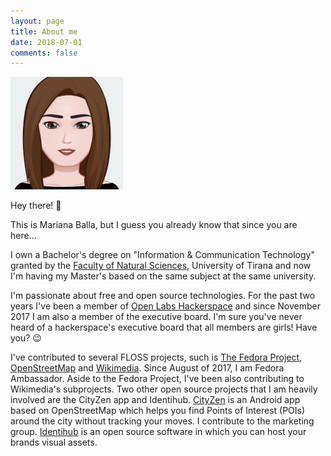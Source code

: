 ```yaml
---
layout: page
title: About me
date: 2018-07-01
comments: false
---
```


![Mariana](/assets/img/mari.png)

Hey there! 👋

This is Mariana Balla, but I guess you already know that since you are here...

I own a Bachelor's degree on "Information & Communication Technology" granted by the [Faculty of Natural Sciences](http://www.fshn.edu.al/), University of Tirana and now I'm having my Master's based on the same subject at the same university. 

I'm passionate about free and open source technologies. For the past two years I've been a member of [Open Labs Hackerspace](https://openlabs.cc/en/) and since November 2017 I am also a member of the executive board. I'm sure you've never heard of a hackerspace's executive board that all members are girls! Have you? 😉 

I've contributed to several FLOSS projects, such is [The Fedora Project](https://getfedora.org/), [OpenStreetMap](https://www.openstreetmap.org/#map=7/41.174/20.181) and [Wikimedia](https://meta.wikimedia.org/wiki/Wikimedia_Community_User_Group_Albania). Since August of 2017, I am Fedora Ambassador. Aside to the Fedora Project, I've been also contributing to Wikimedia's subprojects. Two other open source projects that I am heavily involved are the CityZen app and Identihub. [CityZen](http://cityzenapp.co/) is an Android app based on OpenStreetMap which helps you find Points of Interest (POIs) around the city without tracking your moves. I contribute to the marketing group. [Identihub](https://identihub.co/) is an open source software in which you can host your brands visual assets.
